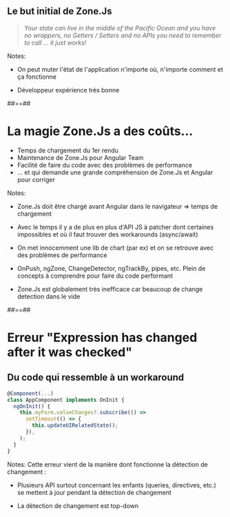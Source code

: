 <!-- .slide: class="quote-slide" -->

## Le but initial de Zone.Js

<blockquote>
<cite>
Your state can live in the middle of the Pacific Ocean and you have no wrappers, no Getters / Setters and no APIs you need to remember to call ... it just works!
</cite>
</blockquote>

Notes:

- On peut muter l'état de l'application n'importe où, n'importe comment et ça fonctionne

- Développeur expérience très bonne

##==##

# La magie Zone.Js a des coûts...

- Temps de chargement du 1er rendu
- Maintenance de Zone.Js pour Angular Team
- Facilité de faire du code avec des problèmes de performance
- ... et qui demande une grande compréhension de Zone.Js et Angular pour corriger
<!-- .element: class="list-fragment" -->

Notes:

- Zone.Js doit être chargé avant Angular dans le navigateur => temps de chargement

- Avec le temps il y a de plus en plus d'API JS à patcher dont certaines impossibles et où il faut trouver des workarounds (async/await)

- On met innocemment une lib de chart (par ex) et on se retrouve avec des problèmes de performance

- OnPush, ngZone, ChangeDetector, ngTrackBy, pipes, etc. Plein de concepts à comprendre pour faire du code performant

- Zone.Js est globalement très inefficace car beaucoup de change detection dans le vide

##==##

<!-- .slide: class="with-code max-height" -->

# Erreur "Expression has changed after it was checked"

## Du code qui ressemble à un workaround

```typescript [4-8]
@Component(...)
class AppComponent implements OnInit {
  ngOnInit() {
    this.myForm.valueChanges?.subscribe(() =>
      setTimeout(() => {
        this.updateUIRelatedState();
      }),
    );
  }
}
```

<!-- .element: class="big-code block" -->

Notes:
Cette erreur vient de la manière dont fonctionne la détection de changement :

- Plusieurs API surtout concernant les enfants (queries, directives, etc.) se mettent à jour pendant la détection de changement

- La détection de changement est top-down
